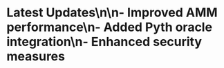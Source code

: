 # Latest Updates\n\n- Improved AMM performance\n- Added Pyth oracle integration\n- Enhanced security measures
